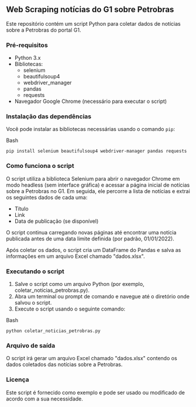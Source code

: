 
## Web Scraping notícias do G1 sobre Petrobras

Este repositório contém um script Python para coletar dados de notícias sobre a Petrobras do portal G1.

### Pré-requisitos

-   Python 3.x
-   Bibliotecas:
    -   selenium
    -   beautifulsoup4
    -   webdriver_manager
    -   pandas
    -   requests
-   Navegador Google Chrome (necessário para executar o script)

### Instalação das dependências

Você pode instalar as bibliotecas necessárias usando o comando `pip`:

Bash

```
pip install selenium beautifulsoup4 webdriver-manager pandas requests

```

### Como funciona o script

O script utiliza a biblioteca Selenium para abrir o navegador Chrome em modo headless (sem interface gráfica) e acessar a página inicial de notícias sobre a Petrobras no G1. Em seguida, ele percorre a lista de notícias e extrai os seguintes dados de cada uma:

-   Título
-   Link
-   Data de publicação (se disponível)

O script continua carregando novas páginas até encontrar uma notícia publicada antes de uma data limite definida (por padrão, 01/01/2022).

Após coletar os dados, o script cria um DataFrame do Pandas e salva as informações em um arquivo Excel chamado "dados.xlsx".

### Executando o script

1.  Salve o script como um arquivo Python (por exemplo, coletar_noticias_petrobras.py).
2.  Abra um terminal ou prompt de comando e navegue até o diretório onde salvou o script.
3.  Execute o script usando o seguinte comando:

Bash

```
python coletar_noticias_petrobras.py

```

### Arquivo de saída

O script irá gerar um arquivo Excel chamado "dados.xlsx" contendo os dados coletados das notícias sobre a Petrobras.

### Licença

Este script é fornecido como exemplo e pode ser usado ou modificado de acordo com a sua necessidade.
